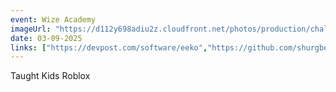 ```yaml
---
event: Wize Academy 
imageUrl: "https://d112y698adiu2z.cloudfront.net/photos/production/challenge_thumbnails/003/294/995/datas/medium.JPG" 
date: 03-09-2025
links: ["https://devpost.com/software/eeko","https://github.com/shurgbee/eeko-ewaste"]
---
```


Taught Kids Roblox